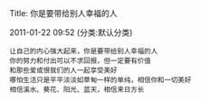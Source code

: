 Title: 你是要带给别人幸福的人

2011-01-22 09:52 (分类:默认分类)

```
让自己的内心强大起来，你是要带给别人幸福的人
你的努力和付出可以不求回报，但一定要有价值
和那些爱或恨我们的人一起享受美好
哪怕生活只是平平淡淡如草甸一样的单纯，相信你和一切美好
相信溪水、葵花、阳光、蓝天，相信来日方长
```